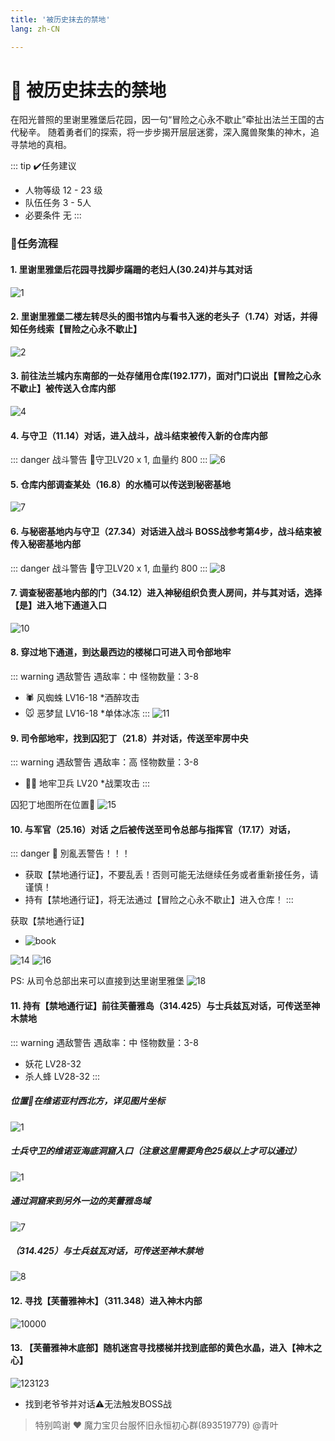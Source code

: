 ```yaml
---
title: '被历史抹去的禁地'
lang: zh-CN

---
```


# 📜 被历史抹去的禁地

<Valine />

在阳光普照的里谢里雅堡后花园，因一句“冒险之心永不歇止”牵扯出法兰王国的古代秘辛。
随着勇者们的探索，将一步步揭开层层迷雾，深入魔兽聚集的神木，追寻禁地的真相。

::: tip ✔️任务建议
- 人物等级	12 - 23 级
- 队伍任务  3 - 5人
- 必要条件  无
:::

### 📝任务流程

#### 1. 里谢里雅堡后花园寻找脚步蹣跚的老妇人(30.24)并与其对话
![1](https://user-images.githubusercontent.com/78347270/115094976-88725780-9f5a-11eb-8662-3be77e3cf784.png)

#### 2. 里谢里雅堡二楼左转尽头的图书馆内与看书入迷的老头子（1.74）对话，并得知任务线索【冒险之心永不歇止】
![2](https://user-images.githubusercontent.com/78347270/115094960-7b556880-9f5a-11eb-81b0-2e86163c34f5.png)

#### 3. 前往法兰城内东南部的一处存储用仓库(192.177)，面对门口说出【冒险之心永不歇止】被传送入仓库内部
![4](https://user-images.githubusercontent.com/78347270/115095161-26feb880-9f5b-11eb-9b5c-40aaaebd6d86.png)

#### 4. 与守卫（11.14）对话，进入战斗，战斗结束被传入新的仓库内部
::: danger 战斗警告
👹守卫LV20 x 1, 血量约 800
:::
![6](https://user-images.githubusercontent.com/78347270/115095355-f23f3100-9f5b-11eb-942c-11557d687ddd.png)

#### 5. 仓库内部调查某处（16.8）的水桶可以传送到秘密基地
![7](https://user-images.githubusercontent.com/78347270/115095598-cd978900-9f5c-11eb-9bb7-6aa31fc32195.png)

#### 6. 与秘密基地内与守卫（27.34）对话进入战斗 BOSS战参考第4步，战斗结束被传入秘密基地内部
::: danger 战斗警告
👹守卫LV20 x 1, 血量约 800
:::
![8](https://user-images.githubusercontent.com/78347270/115095589-c40e2100-9f5c-11eb-8fa7-68d3a1b85446.png)

#### 7. 调查秘密基地内部的门（34.12）进入神秘组织负责人房间，并与其对话，选择【是】进入地下通道入口
![10](https://user-images.githubusercontent.com/78347270/115095878-da68ac80-9f5d-11eb-88e5-6c2212d15abd.png)

#### 8. 穿过地下通道，到达最西边的楼梯口可进入司令部地牢
::: warning 遇敌警告 遇敌率：中 怪物数量：3-8
- 🕷️ 风蜘蛛 LV16-18 *酒醉攻击
- 🐭 恶梦鼠 LV16-18 *单体冰冻
:::
![11](https://user-images.githubusercontent.com/78347270/115095871-d177db00-9f5d-11eb-8d9c-60219f71be58.png)

#### 9. 司令部地牢，找到囚犯丁（21.8）并对话，传送至牢房中央
::: warning 遇敌警告 遇敌率：高 怪物数量：3-8
- 💂‍♂️ 地牢卫兵 LV20 *战栗攻击
:::

囚犯丁地图所在位置📍 ![15](https://user-images.githubusercontent.com/78347270/115100314-c1b8c080-9f76-11eb-8af1-4c863e51241a.png)


#### 10. 与军官（25.16）对话 之后被传送至司令总部与指挥官（17.17）对话，


::: danger 🚨 別亂丟警告！！！
- 获取【禁地通行证】，不要乱丢！否则可能无法继续任务或者重新接任务，请谨慎！
- 持有【禁地通行证】，将无法通过【冒险之心永不歇止】进入仓库！
:::

获取【禁地通行证】 
- ![book](https://user-images.githubusercontent.com/78347270/115100517-2294c880-9f78-11eb-97c7-657ce9dfc3d0.png)


![14](https://user-images.githubusercontent.com/78347270/115100442-9edadc00-9f77-11eb-8d23-66039c80326e.png)
![16](https://user-images.githubusercontent.com/78347270/115100344-f75da980-9f76-11eb-85d0-1bfbfe2272a2.png)

PS: 从司令总部出来可以直接到达里谢里雅堡
![18](https://user-images.githubusercontent.com/78347270/115100617-b9618500-9f78-11eb-998b-081225560e8a.png)


#### 11. 持有【禁地通行证】前往芙蕾雅岛（314.425）与士兵兹瓦对话，可传送至神木禁地

::: warning 遇敌警告 遇敌率：中 怪物数量：3-8
-  妖花 LV28-32 
-  杀人蜂 LV28-32
:::

##### 位置📍在维诺亚村西北方，详见图片坐标

![1](https://user-images.githubusercontent.com/78347270/115236453-5af1fd80-a156-11eb-8181-8e14b191fa9e.png)

##### 士兵守卫的维诺亚海底洞窟入口（注意这里需要角色25级以上才可以通过）
![1](https://user-images.githubusercontent.com/78347270/115383114-6b66ae80-a210-11eb-9f01-274e46b9cecb.png)

##### 通过洞窟来到另外一边的芙蕾雅岛域
![7](https://user-images.githubusercontent.com/78347270/115383126-6dc90880-a210-11eb-8fbe-841a8b927c06.png)

##### （314.425）与士兵兹瓦对话，可传送至神木禁地
![8](https://user-images.githubusercontent.com/78347270/115383197-80dbd880-a210-11eb-8398-569faeb1bfa2.png)


#### 12. 寻找【芙蕾雅神木】（311.348）进入神木内部

![10000](https://user-images.githubusercontent.com/78347270/115401245-28630600-a225-11eb-9b14-c254630e6074.png)

#### 13. 【芙蕾雅神木底部】随机迷宫寻找楼梯并找到底部的黄色水晶，进入【神木之心】

![123123](https://user-images.githubusercontent.com/78347270/115401912-e25a7200-a225-11eb-993e-319562b4d08e.png)

- 找到老爷爷并对话⚠️无法触发BOSS战

> 特别鸣谢 ❤️ 魔力宝贝台服怀旧永恒初心群(893519779) @青叶